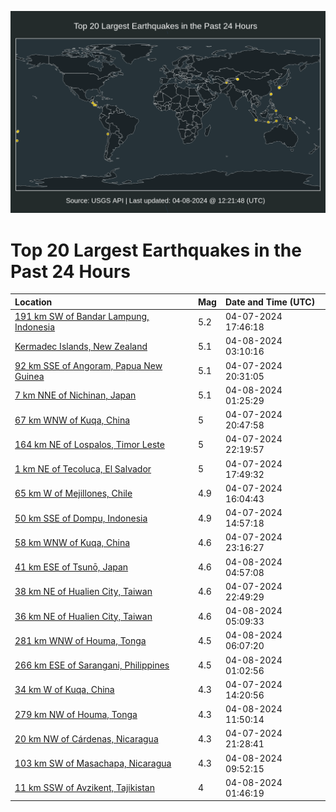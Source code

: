 ![Map](./map.png)

# Top 20 Largest Earthquakes in the Past 24 Hours

| Location | Mag | Date and Time (UTC) |
|:---|:---|:---|
| [191 km SW of Bandar Lampung, Indonesia](https://earthquake.usgs.gov/earthquakes/eventpage/us7000man4) | 5.2 | 04-07-2024 17:46:18 |
| [Kermadec Islands, New Zealand](https://earthquake.usgs.gov/earthquakes/eventpage/us7000maq4) | 5.1 | 04-08-2024 03:10:16 |
| [92 km SSE of Angoram, Papua New Guinea](https://earthquake.usgs.gov/earthquakes/eventpage/us7000manr) | 5.1 | 04-07-2024 20:31:05 |
| [7 km NNE of Nichinan, Japan](https://earthquake.usgs.gov/earthquakes/eventpage/us7000mapp) | 5.1 | 04-08-2024 01:25:29 |
| [67 km WNW of Kuqa, China](https://earthquake.usgs.gov/earthquakes/eventpage/us7000manu) | 5 | 04-07-2024 20:47:58 |
| [164 km NE of Lospalos, Timor Leste](https://earthquake.usgs.gov/earthquakes/eventpage/us7000map3) | 5 | 04-07-2024 22:19:57 |
| [1 km NE of Tecoluca, El Salvador](https://earthquake.usgs.gov/earthquakes/eventpage/us7000man5) | 5 | 04-07-2024 17:49:32 |
| [65 km W of Mejillones, Chile](https://earthquake.usgs.gov/earthquakes/eventpage/us7000mamt) | 4.9 | 04-07-2024 16:04:43 |
| [50 km SSE of Dompu, Indonesia](https://earthquake.usgs.gov/earthquakes/eventpage/us7000mamb) | 4.9 | 04-07-2024 14:57:18 |
| [58 km WNW of Kuqa, China](https://earthquake.usgs.gov/earthquakes/eventpage/us7000mapa) | 4.6 | 04-07-2024 23:16:27 |
| [41 km ESE of Tsunō, Japan](https://earthquake.usgs.gov/earthquakes/eventpage/us7000maqe) | 4.6 | 04-08-2024 04:57:08 |
| [38 km NE of Hualien City, Taiwan](https://earthquake.usgs.gov/earthquakes/eventpage/us7000map5) | 4.6 | 04-07-2024 22:49:29 |
| [36 km NE of Hualien City, Taiwan](https://earthquake.usgs.gov/earthquakes/eventpage/us7000maqf) | 4.6 | 04-08-2024 05:09:33 |
| [281 km WNW of Houma, Tonga](https://earthquake.usgs.gov/earthquakes/eventpage/us7000maqm) | 4.5 | 04-08-2024 06:07:20 |
| [266 km ESE of Sarangani, Philippines](https://earthquake.usgs.gov/earthquakes/eventpage/us7000mapl) | 4.5 | 04-08-2024 01:02:56 |
| [34 km W of Kuqa, China](https://earthquake.usgs.gov/earthquakes/eventpage/us7000mam8) | 4.3 | 04-07-2024 14:20:56 |
| [279 km NW of Houma, Tonga](https://earthquake.usgs.gov/earthquakes/eventpage/us7000marj) | 4.3 | 04-08-2024 11:50:14 |
| [20 km NW of Cárdenas, Nicaragua](https://earthquake.usgs.gov/earthquakes/eventpage/us7000manz) | 4.3 | 04-07-2024 21:28:41 |
| [103 km SW of Masachapa, Nicaragua](https://earthquake.usgs.gov/earthquakes/eventpage/us7000marb) | 4.3 | 04-08-2024 09:52:15 |
| [11 km SSW of Avzikent, Tajikistan](https://earthquake.usgs.gov/earthquakes/eventpage/us7000mapr) | 4 | 04-08-2024 01:46:19 |
